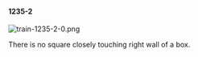 #### 1235-2
![train-1235-2-0.png](https://github.com/lil-lab/nlvr/raw/master/nlvr/train/images/16/train-1235-2-0.png "train-1235-2-0.png")

There is no square closely touching right wall of a box.